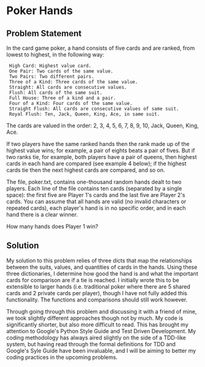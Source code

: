 # Poker Hands

## Problem Statement



In the card game poker, a hand consists of five cards and are ranked, from lowest to highest, in the following way:

     High Card: Highest value card.
     One Pair: Two cards of the same value.
     Two Pairs: Two different pairs.
     Three of a Kind: Three cards of the same value.
     Straight: All cards are consecutive values.
     Flush: All cards of the same suit.
     Full House: Three of a kind and a pair.
     Four of a Kind: Four cards of the same value.
     Straight Flush: All cards are consecutive values of same suit.
     Royal Flush: Ten, Jack, Queen, King, Ace, in same suit.

The cards are valued in the order:
2, 3, 4, 5, 6, 7, 8, 9, 10, Jack, Queen, King, Ace.

If two players have the same ranked hands then the rank made up of the highest value wins; for example, a pair of eights beats a pair of fives. But if two ranks tie, for example, both players have a pair of queens, then highest cards in each hand are compared (see example 4 below); if the highest cards tie then the next highest cards are compared, and so on.

The file, poker.txt, contains one-thousand random hands dealt to two players. Each line of the file contains ten cards (separated by a single space): the first five are Player 1's cards and the last five are Player 2's cards. You can assume that all hands are valid (no invalid characters or repeated cards), each player's hand is in no specific order, and in each hand there is a clear winner.

How many hands does Player 1 win?

## Solution
My solution to this problem relies of three dicts that map the relationships between the suits, values, and quantities of cards in the hands. Using these three dictionaries, I determine how good the hand is and what the important cards for comparison are if a tie is reached. I initially wrote this to be extensible to larger hands (i.e. traditional poker where there are 5 shared cards and 2 private cards per player), though I have not fully added this functionality. The functions and comparisons should still work however. 

Through going through this problem and discussing it with a friend of mine, we took slightly different approaches though not by much. My code is significantly shorter, but also more difficult to read. This has brought my attention to Google's Python Style Guide and Test Driven Development. My coding methodology has always aired slightly on the side of a TDD-like system, but having read through the formal definitions for TDD and Google's Syle Guide have been invaluable, and I will be aiming to better my coding practices in the upcoming problems.